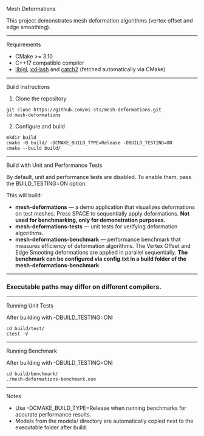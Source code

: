 Mesh Deformations

This project demonstrates mesh deformation algorithms (vertex offset and edge smoothing).

------------------------------------------------------------------------

Requirements

-   CMake >= 3.10
-   C++17 compatible compiler
-   [libigl](https://github.com/libigl/libigl), [xxHash](https://github.com/Cyan4973/xxHash) and [catch2](https://github.com/catchorg/Catch2.git) (fetched automatically via CMake)

------------------------------------------------------------------------

Build Instructions

1. Clone the repository
```
git clone https://github.com/mi-sts/mesh-deformations.git
cd mesh-deformations
```
2. Configure and build
```
mkdir build
cmake -B build/ -DCMAKE_BUILD_TYPE=Release -DBUILD_TESTING=ON
cmake --build build/
```
------------------------------------------------------------------------

Build with Unit and Performance Tests

By default, unit and performance tests are disabled.
To enable them, pass the BUILD_TESTING=ON option:

This will build: 
- **mesh-deformations** — a demo application that visualizes deformations on test meshes. Press SPACE to sequentially apply deformations. **Not used for benchmarking, only for demonstration purposes.**
- **mesh-deformations-tests** — unit tests for verifying deformation algorithms.
- **mesh-deformations-benchmark** — performance benchmark that measures efficiency of deformation algorithms. The Vertex Offset and Edge Smooting deformations are applied in parallel sequentially. **The benchmark can be configured via config.txt in a build folder of the mesh-deformations-benchmark**.

------------------------------------------------------------------------
### Executable paths may differ on different compilers.
------------------------------------------------------------------------

Running Unit Tests

After building with -DBUILD_TESTING=ON:
```
cd build/test/
ctest -V 
```
------------------------------------------------------------------------

Running Benchmark

After building with -DBUILD_TESTING=ON:
```
cd build/benchmark/
./mesh-deformations-benchmark.exe
```
------------------------------------------------------------------------

Notes

-   Use -DCMAKE_BUILD_TYPE=Release when running benchmarks for accurate performance results.
-   Models from the models/ directory are automatically copied next to the executable folder after build.
